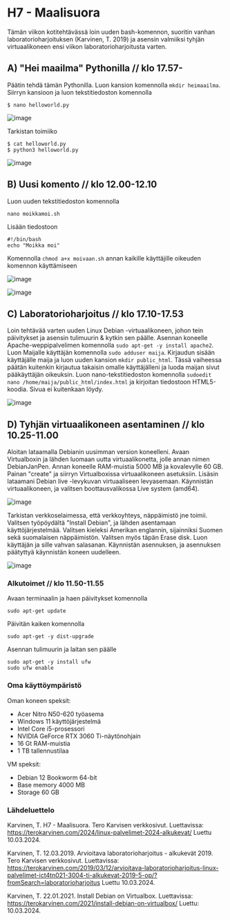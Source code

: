 # H7 - Maalisuora
Tämän viikon kotitehtävässä loin uuden bash-komennon, suoritin vanhan laboratorioharjoituksen (Karvinen, T. 2019) ja asensin valmiiksi tyhjän virtuaalikoneen ensi viikon laboratorioharjoitusta varten.

## A) "Hei maailma" Pythonilla // klo 17.57-
Päätin tehdä tämän Pythonilla. Luon kansion komennolla `mkdir heimaailma`.
Siirryn kansioon ja luon tekstitiedoston komennolla
```
$ nano helloworld.py
```
![image](https://github.com/bhd471/linux-palvelimet/assets/148760837/e66abe51-18cd-4b90-bda6-c9b355636684)

Tarkistan toimiiko
```
$ cat helloworld.py
$ python3 helloworld.py
```
![image](https://github.com/bhd471/linux-palvelimet/assets/148760837/ed209b82-6a3b-483c-8c4b-5b475e4aa79c)


## B) Uusi komento // klo 12.00-12.10
Luon uuden tekstitiedoston komennolla 
```
nano moikkamoi.sh
```
Lisään tiedostoon 
```
#!/bin/bash
echo "Moikka moi"
```
Komennolla `chmod a+x moivaan.sh` annan kaikille käyttäjille oikeuden komennon käyttämiseen

![image](https://github.com/bhd471/linux-palvelimet/assets/148760837/23fffa89-2368-4fcd-bb74-567126a4be78)

![image](https://github.com/bhd471/linux-palvelimet/assets/148760837/72326c0d-0e6d-4711-8708-f373302933d3)

## C) Laboratorioharjoitus // klo 17.10-17.53

Loin tehtävää varten uuden Linux Debian -virtuaalikoneen, johon tein päivitykset ja asensin tulimuurin & kytkin sen päälle. Asennan koneelle Apache-weppipalvelimen komennolla `sudo apt-get -y install apache2`. Luon Maijalle käyttäjän komennolla `sudo adduser maija`. Kirjaudun sisään käyttäjälle maija ja luon uuden kansion `mkdir public_html`. Tässä vaiheessa päätän kuitenkin kirjautua takaisin omalle käyttäjälleni ja luoda maijan sivut pääkäyttäjän oikeuksin. Luon nano-tekstitiedoston komennolla `sudoedit nano /home/maija/public_html/index.html` ja kirjoitan tiedostoon HTML5-koodia. Sivua ei kuitenkaan löydy.

![image](https://github.com/bhd471/linux-palvelimet/assets/148760837/6bee4d55-95d9-439f-b871-95e50b6b1c14)



## D) Tyhjän virtuaalikoneen asentaminen // klo 10.25-11.00


Aloitan lataamalla Debianin uusimman version koneelleni. Avaan Virtualboxin ja lähden luomaan uutta virtuaalikonetta, jolle annan nimen DebianJanPen.
Annan koneelle RAM-muistia 5000 MB ja kovalevylle 60 GB. Painan "create" ja siirryn Virtualboxissa virtuaalikoneen asetuksiin. Lisäsin lataamani Debian live -levykuvan virtuaaliseen levyasemaan. Käynnistän virtuaalikoneen, ja valitsen boottausvalikossa Live system (amd64).

![image](https://github.com/bhd471/linux-palvelimet/assets/148760837/e0459675-d8e9-4e7c-8ed4-e786e676b72e)


Tarkistan verkkoselaimessa, että verkkoyhteys, näppäimistö jne toimii. Valitsen työpöydältä "Install Debian", ja lähden asentamaan käyttöjärjestelmää. Valitsen kieleksi Amerikan englannin, sijainniksi Suomen sekä suomalaisen näppäimistön. Valitsen myös täpän Erase disk. Luon käyttäjän ja sille vahvan salasanan. Käynnistän asennuksen, ja asennuksen päätyttyä käynnistän koneen uudelleen. 

![image](https://github.com/bhd471/linux-palvelimet/assets/148760837/9d9856f0-2381-4748-b378-88fdc624f2c1)

### Alkutoimet // klo 11.50-11.55
Avaan terminaalin ja haen päivitykset komennolla 
```
sudo apt-get update
```
Päivitän kaiken komennolla 
```
sudo apt-get -y dist-upgrade
```
Asennan tulimuurin ja laitan sen päälle 
```
sudo apt-get -y install ufw
sudo ufw enable
```

### Oma käyttöympäristö
Oman koneen speksit:

- Acer Nitro N50-620 työasema
- Windows 11 käyttöjärjestelmä
- Intel Core i5-prosessori
- NVIDIA GeForce RTX 3060 Ti-näytönohjain
- 16 Gt RAM-muistia
- 1 TB tallennustilaa

VM speksit:

- Debian 12 Bookworm 64-bit
- Base memory 4000 MB
- Storage 60 GB

### Lähdeluettelo 

Karvinen, T. H7 - Maalisuora. Tero Karvisen verkkosivut. Luettavissa: https://terokarvinen.com/2024/linux-palvelimet-2024-alkukevat/ 
Luettu 10.03.2024.

Karvinen, T. 12.03.2019. Arvioitava laboratorioharjoitus - alkukevät 2019. Tero Karvisen verkkosivut. Luettavissa: https://terokarvinen.com/2019/03/12/arvioitava-laboratorioharjoitus-linux-palvelimet-ict4tn021-3004-ti-alkukevat-2019-5-op/?fromSearch=laboratorioharjoitus
Luettu 10.03.2024.

Karvinen, T. 22.01.2021. Install Debian on Virtualbox. Luettavissa: https://terokarvinen.com/2021/install-debian-on-virtualbox/ 
Luettu: 10.03.2024.

